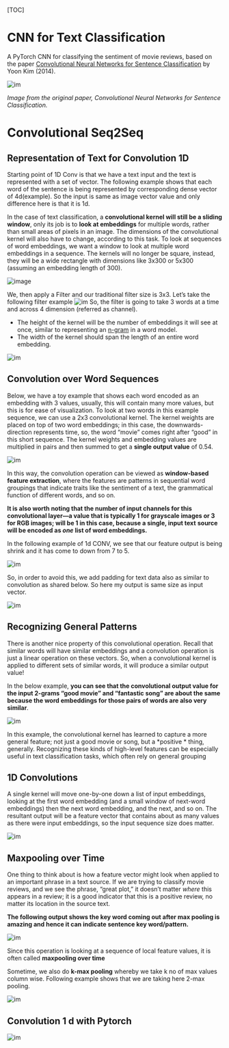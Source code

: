[TOC]

# CNN for Text Classification

A PyTorch CNN for classifying the sentiment of movie reviews, based on the paper [Convolutional Neural Networks for Sentence Classification](https://arxiv.org/abs/1408.5882) by Yoon Kim (2014).

![im](https://raw.githubusercontent.com/cezannec/CNN_Text_Classification/master/notebook_ims/complete_embedding_CNN.png)

*Image from the original paper, Convolutional Neural Networks for Sentence Classification.*

# Convolutional Seq2Seq



## Representation of Text for Convolution 1D

Starting point of 1D Conv is that we have a text input and the text is represented with a set of vector. The following example shows that each word of the sentence is being represented by corresponding dense vector of 4d(example). So the input is same as image vector value and only difference here is that it is 1d.

In the case of text classification, a **convolutional kernel will still  be a sliding window**, only its job is to **look at embeddings** for multiple  words, rather than small areas of pixels in an image. The dimensions of  the convolutional kernel will also have to change, according to this  task. To look at sequences of word embeddings, we want a window to look  at multiple word embeddings in a sequence. The kernels will no longer be  square, instead, they will be a wide rectangle with dimensions like  3x300 or 5x300 (assuming an embedding length of 300).

![image](https://github.com/amitkml/END-NLP-Projects/blob/main/Convolutional%20Seq2Seq/src/Conv1d_Text.JPG?raw=true)

We, then apply a Filter and our traditional filter size is 3x3. Let’s take the following filter example ![im](https://github.com/amitkml/END-NLP-Projects/blob/main/Convolutional%20Seq2Seq/src/filter.JPG?raw=true)
So, the filter is going to take 3 words at a time and across 4 dimension (referred as channel).

- The height of the kernel will be the number of embeddings it will see at once, similar to representing an [n-gram](https://en.wikipedia.org/wiki/N-gram) in a word model.
- The width of the kernel should span the length of an entire word embedding.

![im](https://cezannec.github.io/assets/cnn_text/conv_dimensions.png)

## Convolution over Word Sequences

Below, we have a toy example that shows each word encoded as an embedding with 3 values, usually, this will contain many more values, but this is for ease of visualization. To look at two words in this example sequence, we can use a 2x3 convolutional kernel. The kernel weights are placed on top of two word 
embeddings; in this case, the downwards-direction represents time, so, the word “movie” comes right after “good” in this short sequence. The kernel weights and embedding values are multiplied in pairs and then 
summed to get a **single output value** of 0.54.

![im](https://cezannec.github.io/assets/cnn_text/conv_kernel_operation.gif)

In this way, the convolution operation can be viewed as **window-based feature extraction**,
where the features are patterns in sequential word groupings that indicate traits like the sentiment of a text, the grammatical function of different words, and so on.

**It is also worth noting that the number of input channels for this convolutional layer—a value that is typically 1 for grayscale images or 3 for RGB images; will be 1 in this case, because a single, input text** **source will be encoded as *one* list of word embeddings.**

In the following example of 1d CONV, we see that our feature output is being shrink and it has come to down from 7 to 5.

![im](https://github.com/amitkml/END-NLP-Projects/blob/main/Convolutional%20Seq2Seq/src/conv_filter_output.JPG?raw=true)

So, in order to avoid this, we add padding for text data also as similar to convolution as shared below. So here my output is same size as input vector.	

![im](https://github.com/amitkml/END-NLP-Projects/blob/main/Convolutional%20Seq2Seq/src/conv_filter_output_padding.JPG?raw=true)

## Recognizing General Patterns

There is another nice property of this convolutional operation.  Recall that similar words will have similar embeddings and a convolution  operation is just a linear operation on these vectors. So, when a  convolutional kernel is applied to different sets of similar words, it  will produce a similar output value!

In the below example, **you can see that the convolutional output value  for the input 2-grams “good movie” and “fantastic song” are about the  same because the word embeddings for those pairs of words are also very  similar**. 

![im](https://cezannec.github.io/assets/cnn_text/similar_phrases_conv_out.png)

In this example, the convolutional kernel has learned to capture a more general feature; not just a good movie or song, but a *positive * thing, generally. Recognizing these kinds of high-level features can be
especially useful in text classification tasks, which often rely on general grouping

## 1D Convolutions

A single kernel will move one-by-one down a list of input embeddings, looking at the first word embedding (and a small window of next-word embeddings) then the next word embedding, and the next, and so on. The resultant output will be a feature vector that contains about as many values as there were input embeddings, so the input sequence size does matter.

![im](https://cezannec.github.io/assets/cnn_text/conv_1D_time.gif)



## Maxpooling over Time

 One thing to think about is how a feature vector might look when applied to an important phrase in a text source. If we are trying to classify movie reviews, and we see the phrase, “great plot,” it doesn’t 
matter *where* this appears in a review; it is a good indicator that this is a positive review, no matter its location in the source text.

**The following output shows the key word coming out after max pooling is amazing and hence it can indicate sentence key word/pattern.** 

![im](https://cezannec.github.io/assets/cnn_text/maxpooling_over_time.png)

Since this operation is looking at a sequence of local feature values, it is often called **maxpooling over time**

Sometime, we also do **k-max pooling** whereby we take k no of max values column wise. Following example shows that we are taking here 2-max pooling.

![im](https://github.com/amitkml/END-NLP-Projects/blob/main/Convolutional%20Seq2Seq/src/con1d_kmp.JPG?raw=true)





## Convolution 1 d with Pytorch

![im](https://github.com/amitkml/END-NLP-Projects/blob/main/Convolutional%20Seq2Seq/src/conv1d_pytorch.JPG?raw=true)

















